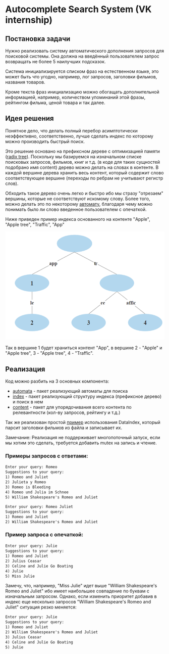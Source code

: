 # Autocomplete Search System (VK internship)

## Постановка задачи

Нужно реализовать систему автоматического дополнения запросов для поисковой системы. Она должна на введённый пользователем запрос
возвращать не более 5 наилучших подсказок.

Система инициализируется списком фраз на естественном языке, это может быть что угодно, например,
лог запросов, заголовки фильмов, названия товаров.

Кроме текста фраз инициализацию можно обогащать дополнительной информацией, например, количеством упоминаний этой фразы,
рейтингом фильма, ценой товара и так далее.

## Идея решения

Понятное дело, что делать полный перебор асимптотически неэффективно, соответственно, лучше сделать индекс по которому можно производить быстрый поиск.

Это решение основано на префиксном дереве с оптимизацией памяти ([radix tree](https://en.wikipedia.org/wiki/Radix_tree)).
Поскольку мы базируемся на изначальном списке поисковых запросов, фильмов, книг и т.д. (в коде для таких сущностей подобрано имя content)
дерево можно делать на словах в контенте. В каждой вершине дерева хранить весь контент,
который содержит слово соответствующее вершине (переходы по ребрам не учитывают регистр слов).

Обходить такое дерево очень легко и быстро ибо мы стразу "отрезаем" вершины, которые не соответствуют искомому слову.
Более того, можно делать это по некоторому [автомату](https://en.wikipedia.org/wiki/Automata_theory), благодаря чему можно понимать было ли слово введенное пользователем с опечаткой.

Ниже приведен пример индекса основанного на контенте "Apple", "Apple tree", "Traffic", "App"

![](img/tree_example.png)

Так в вершине 1 будет храниться контент "App", в вершине 2 - "Apple" и "Apple tree", 3 - "Apple tree", 4 - "Traffic".  

## Реализация

Код можно разбить на 3 основных компонента:
* [automata](https://github.com/priamoryki/Autocomplete-Search-System-VK/tree/main/src/search/autocomplete/automata) - пакет реализующий автоматы для поиска
* [index](https://github.com/priamoryki/Autocomplete-Search-System-VK/tree/main/src/search/autocomplete/index) - пакет реализующий структуру индекса (префиксное дерево) и поиск в нем
* [content](https://github.com/priamoryki/Autocomplete-Search-System-VK/tree/main/src/search/content) - пакет для упорядочивания всего контента по релевантности (кол-ву запросов, рейтингу и т.д.)

Так же реализован простой [пример](https://github.com/priamoryki/Autocomplete-Search-System-VK/blob/main/src/Main.java) использования DataIndex, который парсит заголовки фильмов из файла и записывает их.  

Замечание: Реализация не поддерживает многопоточный запуск, если мы хотим это сделать, требуется добавить mutex на запись и чтение.

### Примеры запросов с ответами:
```
Enter your query: Romeo
Suggestions to your query: 
1) Romeo and Juliet
2) Julieta y Romeo
3) Romeo is Bleeding
4) Romeo und Julia im Schnee
5) William Shakespeare's Romeo and Juliet
```

```
Enter your query: Romeo Juliet
Suggestions to your query: 
1) Romeo and Juliet
2) William Shakespeare's Romeo and Juliet
```

### Пример запроса с опечаткой:
```
Enter your query: Julie
Suggestions to your query: 
1) Romeo and Juliet
2) Julius Ceasar
3) Celine and Julie Go Boating
4) Julie
5) Miss Julie
```

Замечу, что, например, "Miss Julie" идет выше "William Shakespeare's Romeo and Juliet" ибо имеет наибольшее совпадение по буквам с изначальным запросом.
Однако, если изменить приоритет добавив в индекс еще несколько запросов "William Shakespeare's Romeo and Juliet" ситуация резко меняется:
```
Enter your query: Julie
Suggestions to your query: 
1) Romeo and Juliet
2) William Shakespeare's Romeo and Juliet
3) Julius Ceasar
4) Celine and Julie Go Boating
5) Julie
```
